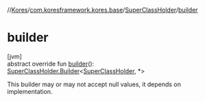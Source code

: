 //[Kores](../../../index.md)/[com.koresframework.kores.base](../index.md)/[SuperClassHolder](index.md)/[builder](builder.md)

# builder

[jvm]\
abstract override fun [builder](builder.md)(): [SuperClassHolder.Builder](-builder/index.md)<[SuperClassHolder](index.md), *>

This builder may or may not accept null values, it depends on implementation.
